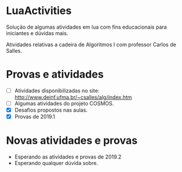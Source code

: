 # LuaActivities
Solução de algumas atividades em lua com fins educacionais para iniciantes e dúvidas mais.

Atividades relativas a cadeira de Algoritmos I com professor Carlos de Salles.

# Provas e atividades
- [ ] Atividades disponibilizadas no site: http://www.deinf.ufma.br/~csalles/alg/index.htm
- [ ] Algumas atividades do projeto COSMOS.
- [X] Desafios propostos nas aulas.
- [X] Provas de 2019.1

# Novas atividades e provas
  - Esperando as atividades e provas de 2019.2
  - Esperando qualquer dúvida sobre.
